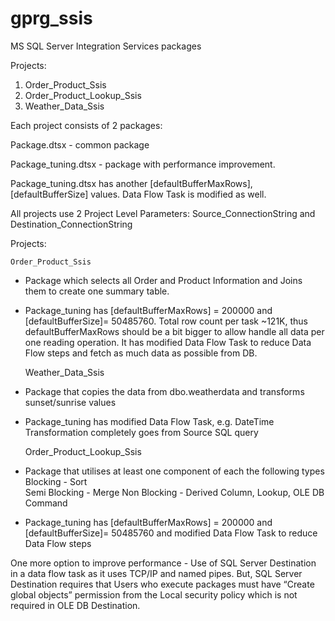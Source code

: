 # gprg_ssis
MS SQL Server Integration Services packages

Projects:

1. Order_Product_Ssis
2. Order_Product_Lookup_Ssis
3. Weather_Data_Ssis

Each project consists of 2 packages:

Package.dtsx - common package

Package_tuning.dtsx - package with performance improvement.

Package_tuning.dtsx has another [defaultBufferMaxRows], [defaultBufferSize] values. Data Flow Task is modified as well.

All projects use 2 Project Level Parameters: Source_ConnectionString and Destination_ConnectionString

Projects:

    Order_Product_Ssis

- Package which  selects all Order and Product Information and Joins them to create one summary table.
- Package_tuning has [defaultBufferMaxRows] = 200000 and [defaultBufferSize]= 50485760. Total row count per task ~121K,
thus defaultBufferMaxRows should be a bit bigger to allow handle all data per one reading operation. It has modified Data Flow Task to reduce Data Flow steps and fetch as much data as possible from DB.


    Weather_Data_Ssis 

- Package that copies the data from dbo.weatherdata and transforms sunset/sunrise values
- Package_tuning has modified Data Flow Task, e.g. DateTime Transformation completely goes from Source SQL query


    Order_Product_Lookup_Ssis

 - Package that utilises at least one component of each the following types
Blocking -  Sort              
Semi Blocking - Merge
Non Blocking - Derived Column, Lookup,   OLE DB Command
- Package_tuning has [defaultBufferMaxRows] = 200000 and [defaultBufferSize]= 50485760  and modified Data Flow Task to reduce Data Flow steps

One more option to improve performance - Use of SQL Server Destination in a data flow task as it uses TCP/IP and named pipes.
But, SQL Server Destination requires that Users who execute packages must have “Create global objects” permission from the Local security policy which is not required in OLE DB Destination.

